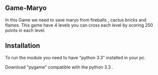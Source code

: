 ## Game-Maryo
In this Game we need to save maryo from fireballs , cactus bricks and flames. This game have 4 levels you can cross each level by scoring 250 points in each level.

## Installation
To run the module you need to have "python 3.3" installed in your pc.

Download "pygame" compatible with the python 3.3 .

